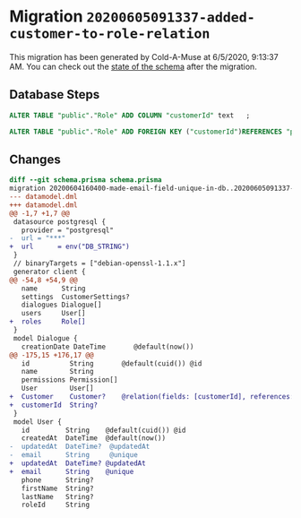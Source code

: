 # Migration `20200605091337-added-customer-to-role-relation`

This migration has been generated by Cold-A-Muse at 6/5/2020, 9:13:37 AM.
You can check out the [state of the schema](./schema.prisma) after the migration.

## Database Steps

```sql
ALTER TABLE "public"."Role" ADD COLUMN "customerId" text   ;

ALTER TABLE "public"."Role" ADD FOREIGN KEY ("customerId")REFERENCES "public"."Customer"("id") ON DELETE SET NULL  ON UPDATE CASCADE
```

## Changes

```diff
diff --git schema.prisma schema.prisma
migration 20200604160400-made-email-field-unique-in-db..20200605091337-added-customer-to-role-relation
--- datamodel.dml
+++ datamodel.dml
@@ -1,7 +1,7 @@
 datasource postgresql {
   provider = "postgresql"
-  url = "***"
+  url      = env("DB_STRING")
 }
 // binaryTargets = ["debian-openssl-1.1.x"]
 generator client {
@@ -54,8 +54,9 @@
   name      String
   settings  CustomerSettings?
   dialogues Dialogue[]
   users     User[]
+  roles     Role[]
 }
 model Dialogue {
   creationDate DateTime       @default(now())
@@ -175,15 +176,17 @@
   id          String       @default(cuid()) @id
   name        String
   permissions Permission[]
   User        User[]
+  Customer    Customer?    @relation(fields: [customerId], references: [id])
+  customerId  String?
 }
 model User {
   id         String    @default(cuid()) @id
   createdAt  DateTime  @default(now())
-  updatedAt  DateTime?  @updatedAt
-  email      String     @unique
+  updatedAt  DateTime? @updatedAt
+  email      String    @unique
   phone      String?
   firstName  String?
   lastName   String?
   roleId     String
```


